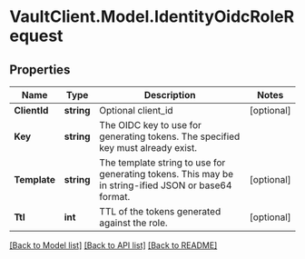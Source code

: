 # VaultClient.Model.IdentityOidcRoleRequest

## Properties

Name | Type | Description | Notes
------------ | ------------- | ------------- | -------------
**ClientId** | **string** | Optional client_id | [optional] 
**Key** | **string** | The OIDC key to use for generating tokens. The specified key must already exist. | 
**Template** | **string** | The template string to use for generating tokens. This may be in string-ified JSON or base64 format. | [optional] 
**Ttl** | **int** | TTL of the tokens generated against the role. | [optional] 

[[Back to Model list]](../README.md#documentation-for-models) [[Back to API list]](../README.md#documentation-for-api-endpoints) [[Back to README]](../README.md)

